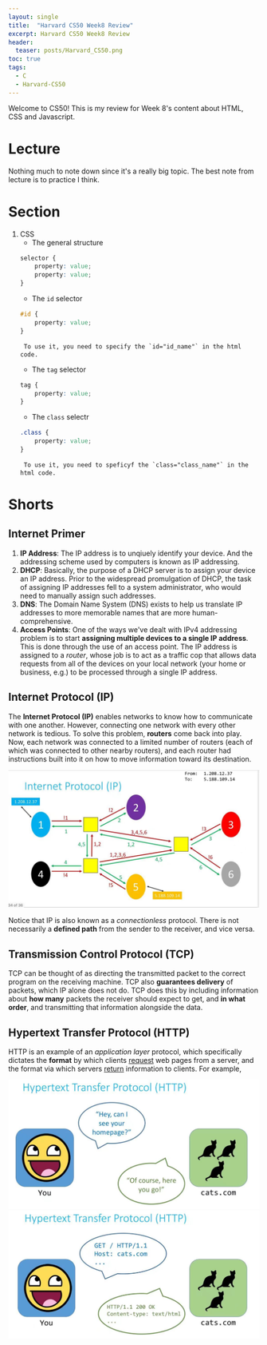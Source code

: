```yaml
---
layout: single
title:  "Harvard CS50 Week8 Review"
excerpt: Harvard CS50 Week8 Review
header:
  teaser: posts/Harvard_CS50.png
toc: true
tags:
  - C
  - Harvard-CS50
---
```


Welcome to CS50! This is my review for Week 8's content about HTML, CSS and Javascript.

# Lecture
Nothing much to note down since it's a really big topic. The best note from lecture is to practice I think.

# Section
1. CSS
    - The general structure
    ```css
    selector {
        property: value;
        property: value;
    }
    ```
    - The `id` selector
    ```css
    #id {
        property: value;
    }
    ```
        To use it, you need to specify the `id="id_name"` in the html code.
    - The `tag` selector
    ```css
    tag {
        property: value;
    }
    ```
    - The `class` selectr
    ```css
    .class {
        property: value;
    }
    ```
        To use it, you need to speficyf the `class="class_name"` in the html code.

# Shorts
## Internet Primer
1. **IP Address**: The IP address is to unqiuely identify your device. And the addressing scheme used by computers is known as IP addressing.
2. **DHCP**: Basically, the purpose of a DHCP server is to assign your device an IP address. Prior to the widespread promulgation of DHCP, the task of assigning IP addresses fell to a system administrator, who would need to manually assign such addresses.
3. **DNS**: The Domain Name System (DNS) exists to help us translate IP addresses to more memorable names that are more human-comprehensive.
4. **Access Points**: One of the ways we've dealt with IPv4 addressing problem is to start **assigning multiple devices to a single IP address**. This is done through the use of an access point. The IP address is assigned to a *router*, whose job is to act as a traffic cop that allows data requests from all of the devices on your local network (your home or business, e.g.) to be processed through a single IP address.

## Internet Protocol (IP)
The **Internet Protocol (IP)** enables networks to know how to communicate with one another. However, connecting one network with every other network is tedious. To solve this problem, **routers** come back into play. Now, each network was connected to a limited number of routers (each of which was connected to other nearby routers), and each router had instructions built into it on how to move information toward its destination.

<div style="text-align: center;">
    <img src="/images/posts/Internet-Protocol-(IP).jpg">
</div>

Notice that IP is also known as a *connectionless* protocol. There is not necessarily a **defined path** from the sender to the receiver, and vice versa.

## Transmission Control Protocol (TCP)
TCP can be thought of as directing the transmitted packet to the correct program on the receiving machine. TCP also **guarantees delivery** of packets, which IP alone does not do. TCP does this by including information about **how many** packets the receiver should expect to get, and **in what order**, and transmitting that information alongside the data.

## Hypertext Transfer Protocol (HTTP)
HTTP is an example of an *application layer* protocol, which specifically dictates the **format** by which clients <ins>request</ins> web pages from a server, and the format via which servers <ins>return</ins> information to clients. For example,

<div style="text-align: center;">
    <img src="/images/posts/HTTP-1.jpg">
</div>

<div style="text-align: center;">
    <img src="/images/posts/HTTP-2.jpg">
</div>


